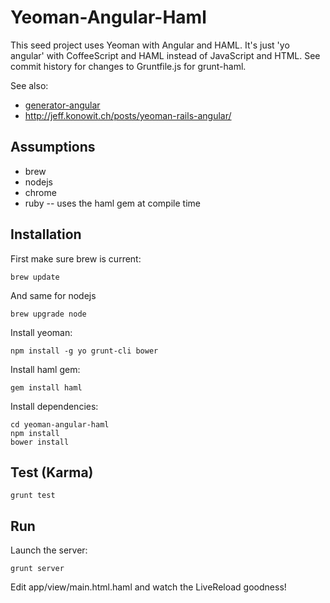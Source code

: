 # Yeoman-Angular-Haml

This seed project uses Yeoman with Angular and HAML. It's just 'yo angular' with CoffeeScript and HAML instead of JavaScript and HTML. See commit history for changes to Gruntfile.js for grunt-haml.

See also: 

* [generator-angular](https://github.com/yeoman/generator-angular)
* http://jeff.konowit.ch/posts/yeoman-rails-angular/

## Assumptions

* brew
* nodejs
* chrome
* ruby -- uses the haml gem at compile time

## Installation

First make sure brew is current:
      
    brew update

And same for nodejs
    
    brew upgrade node

Install yeoman:

    npm install -g yo grunt-cli bower
    
Install haml gem:

    gem install haml

Install dependencies:
    
    cd yeoman-angular-haml
    npm install
    bower install

## Test (Karma)

    grunt test

## Run

Launch the server:

    grunt server


Edit app/view/main.html.haml and watch the LiveReload goodness!




